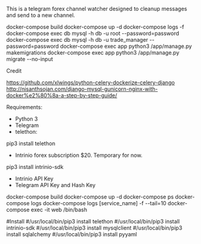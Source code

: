 This is a telegram forex channel watcher designed to cleanup messages and send to a new channel.


docker-compose build
docker-compose up -d
docker-compose logs -f
docker-compose exec db mysql -h db -u root --password=password
docker-compose exec db mysql -h db -u trade_manager --password=password
docker-compose exec app python3 /app/manage.py makemigrations
docker-compose exec app python3 /app/manage.py migrate --no-input

Credit

https://github.com/xlwings/python-celery-dockerize-celery-django
http://nisanthsojan.com/django-mysql-gunicorn-nginx-with-docker%e2%80%8a-a-step-by-step-guide/



Requirements:

- Python 3
- Telegram
- telethon:

pip3 install telethon

- Intrinio forex subscription $20.  Temporary for now.

pip3 install intrinio-sdk

- Intrinio API Key
- Telegram API Key and Hash Key


docker-compose build
docker-compose up -d
docker-compose ps
docker-compose logs
docker-compose logs [service_name] -f --tail=10
docker-compose exec -it web /bin/bash


#Install
#/usr/local/bin/pip3 install telethon
#/usr/local/bin/pip3 install intrinio-sdk
#/usr/local/bin/pip3 install mysqlclient
#/usr/local/bin/pip3 install sqlalchemy
#/usr/local/bin/pip3 install pyyaml

